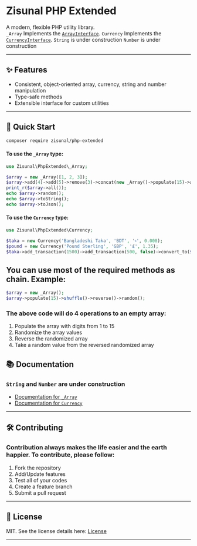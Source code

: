 # Zisunal PHP Extended

A modern, flexible PHP utility library.  
`_Array` Implements the [`ArrayInterface`](./src/Interfaces/ArrayInterface.php).
`Currency` Implements the [`CurrencyInterface`](./src/Interfaces/CurrencyInterface.php).
`String` is under construction
`Number` is under construction

---

## ✨ Features

- Consistent, object-oriented array, currency, string and number manipulation
- Type-safe methods
- Extensible interface for custom utilities

---

## 🚀 Quick Start

```bash
composer require zisunal/php-extended
```
#### To use the `_Array` type:
```php
use Zisunal\PhpExtended\_Array;

$array = new _Array([1, 2, 3]);
$array->add(4)->add(5)->remove(3)->concat(new _Array()->populate(15)->all())->shuffle();
print_r($array->all());
echo $array->random();
echo $array->toString();
echo $array->toJson();
```
#### To use the `Currency` type:
```php
use Zisunal\PhpExtended\Currency;

$taka = new Currency('Bangladeshi Taka', 'BDT', '৳', 0.008);
$pound = new Currency('Pound Sterling', 'GBP', '£', 1.35);
$taka->add_transaction(1500)->add_transaction(500, false)->convert_to($pound, $taka->balance());
```

## You can use most of the required methods as chain. Example:

```php
$array = new _Array();
$array->populate(15)->shuffle()->reverse()->random();
```
### The above code will do 4 operations to an empty array:
1. Populate the array with digits from 1 to 15
2. Randomize the array values
3. Reverse the randomized array
4. Take a random value from the reversed randomized array

## 📚 Documentation
### `String` and `Number` are under construction
- [Documentation for `_Array`](./docs/_Array.md)
- [Documentation for `Currency`](./docs/Currency.md)

---

## 🛠️ Contributing
### Contribution always makes the life easier and the earth happier. To contribute, please follow:
1. Fork the repository
2. Add/Update features
3. Test all of your codes
4. Create a feature branch
5. Submit a pull request

---

## 📄 License

MIT. See the license details here: [License](./license.md)

---